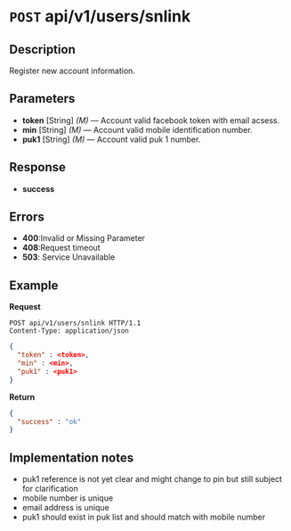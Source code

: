 # **<code>POST</code> api/v1/users/snlink**

## Description
Register new account information.

## Parameters

- **token** [String] _(M)_ — Account valid facebook token with email acsess.
- **min** [String] _(M)_ — Account valid mobile identification number.
- **puk1** [String] _(M)_ — Account valid puk 1 number.

## Response

- **success**

## Errors

- **400**:Invalid or Missing Parameter
- **408**:Request timeout
- **503**: Service Unavailable

## Example

**Request**

```
POST api/v1/users/snlink HTTP/1.1
Content-Type: application/json
```
``` json
{ 
  "token" : <token>, 
  "min" : <min>, 
  "puk1" : <puk1>
}
``` 

**Return**

``` json
{
  "success" : "ok"
}
``` 

## Implementation notes

- puk1 reference is not yet clear and might change to pin but still subject for clarification
- mobile number is unique
- email address is unique
- puk1 should exist in puk list and should match with mobile number
